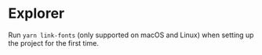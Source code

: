 # Explorer

Run `yarn link-fonts` (only supported on macOS and Linux) when setting up the project for the first time.
